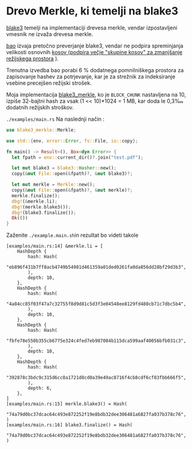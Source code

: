 # Drevo Merkle, ki temelji na blake3

[blake3](https://github.com/BLAKE3-team/BLAKE3) temelji na implementaciji drevesa merkle, vendar izpostavljeni vmesnik ne izvaža drevesa merkle.

[bao](https://github.com/oconnor663/bao) izvaja pretočno preverjanje blake3, vendar ne podpira spreminjanja velikosti osnovnih [kosov (podpira večje "skupine kosov" za zmanjšanje režijskega prostora](https://github.com/oconnor663/bao/issues/34) ).

Trenutna izvedba bao porabi 6 % dodatnega pomnilniškega prostora za zapisovanje hashev za potrjevanje, kar je za strežnik za indeksiranje vsebine precejšen režijski strošek.

Moja implementacija [blake3_merkle](https://github.com/rmw-lib/blake3_merkle), ko je `BLOCK_CHUNK` nastavljena na 10, izpiše 32-bajtni hash za vsak (1 << 10)*1024 = 1 MB, kar doda le 0,3‱ dodatnih režijskih stroškov.

`./examples/main.rs` Na naslednji način :

```rust
use blake3_merkle::Merkle;

use std::{env, error::Error, fs::File, io::copy};

fn main() -> Result<(), Box<dyn Error>> {
  let fpath = env::current_dir()?.join("test.pdf");

  let mut blake3 = blake3::Hasher::new();
  copy(&mut File::open(&fpath)?, &mut blake3)?;

  let mut merkle = Merkle::new();
  copy(&mut File::open(&fpath)?, &mut merkle)?;
  merkle.finalize();
  dbg!(&merkle.li);
  dbg!(merkle.blake3());
  dbg!(blake3.finalize());
  Ok(())
}
```

Zaženite `./example.main.sh`in rezultat bo videti takole

```
[examples/main.rs:14] &merkle.li = [
    HashDepth {
        hash: Hash(
            "eb896f431b7ff8acb4749b54981d461359a01ded0261fa0da856dd28bf29d3b3",
        ),
        depth: 10,
    },
    HashDepth {
        hash: Hash(
            "4a84cc85f03f47a7c32755f8d9d81c5d3f3e04548ee8129fd480cb71c7dbc5b4",
        ),
        depth: 10,
    },
    HashDepth {
        hash: Hash(
            "fbfe78e550b355cb6775e324c4fed7eb987084b115dca599aaf40056bfb031c3",
        ),
        depth: 10,
    },
    HashDepth {
        hash: Hash(
            "392878c3bdc9c315d6cc8a1721d8cd0a39e49ac8716f4cb8cdf6cf83fbb666f5",
        ),
        depth: 6,
    },
]
[examples/main.rs:15] merkle.blake3() = Hash(
    "74a79d0bc37dcac64c493e872252f19e8bdb32dee306481a6827fa037b378c76",
)
[examples/main.rs:16] blake3.finalize() = Hash(
    "74a79d0bc37dcac64c493e872252f19e8bdb32dee306481a6827fa037b378c76",
)
```